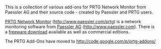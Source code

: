 This is a collection of various add-ons for PRTG Network Monitor from Paessler AG and their source code - created by Paessler and PRTG users.

<a href='http://www.paessler.com/prtg'>PRTG Network Monitor</a> (<a href='http://www.paessler.com/prtg'><a href='http://www.paessler.com/prtg'>http://www.paessler.com/prtg</a></a>) is a network monitoring software from <a href='http://www.paessler.com'>Paessler AG</a> (<a href='http://www.paessler.com'><a href='http://www.paessler.com'>http://www.paessler.com</a></a>). There is a <a href='http://www.paessler.com/download'>freeware download</a> available as well as commercial editions.

The PRTG Add-Ons have moved to <a href='http://code.google.com/p/prtg-addons/'><a href='http://code.google.com/p/prtg-addons/'>http://code.google.com/p/prtg-addons/</a></a>